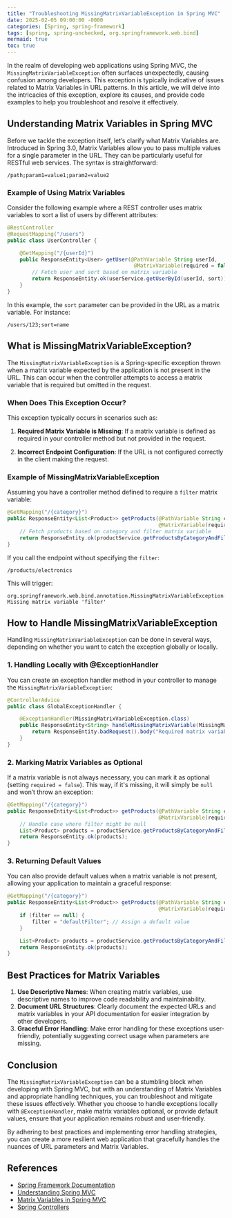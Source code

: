 ```yaml
---
title: "Troubleshooting MissingMatrixVariableException in Spring MVC"
date: 2025-02-05 09:00:00 -0000
categories: [Spring, spring-framework]
tags: [spring, spring-unchecked, org.springframework.web.bind]
mermaid: true
toc: true
---
```



In the realm of developing web applications using Spring MVC, the `MissingMatrixVariableException` often surfaces unexpectedly, causing confusion among developers. This exception is typically indicative of issues related to Matrix Variables in URL patterns. In this article, we will delve into the intricacies of this exception, explore its causes, and provide code examples to help you troubleshoot and resolve it effectively.

## Understanding Matrix Variables in Spring MVC

Before we tackle the exception itself, let’s clarify what Matrix Variables are. Introduced in Spring 3.0, Matrix Variables allow you to pass multiple values for a single parameter in the URL. They can be particularly useful for RESTful web services. The syntax is straightforward:

```
/path;param1=value1;param2=value2
```

### Example of Using Matrix Variables

Consider the following example where a REST controller uses matrix variables to sort a list of users by different attributes:

```java
@RestController
@RequestMapping("/users")
public class UserController {

    @GetMapping("/{userId}")
    public ResponseEntity<User> getUser(@PathVariable String userId,
                                         @MatrixVariable(required = false) String sort) {
        // Fetch user and sort based on matrix variable
        return ResponseEntity.ok(userService.getUserById(userId, sort));
    }
}
```

In this example, the `sort` parameter can be provided in the URL as a matrix variable. For instance:

```
/users/123;sort=name
```

## What is MissingMatrixVariableException?

The `MissingMatrixVariableException` is a Spring-specific exception thrown when a matrix variable expected by the application is not present in the URL. This can occur when the controller attempts to access a matrix variable that is required but omitted in the request.

### When Does This Exception Occur?

This exception typically occurs in scenarios such as:

1. **Required Matrix Variable is Missing**: If a matrix variable is defined as required in your controller method but not provided in the request.
   
2. **Incorrect Endpoint Configuration**: If the URL is not configured correctly in the client making the request.

### Example of MissingMatrixVariableException

Assuming you have a controller method defined to require a `filter` matrix variable:

```java
@GetMapping("/{category}")
public ResponseEntity<List<Product>> getProducts(@PathVariable String category,
                                                 @MatrixVariable(required = true) String filter) {
    // Fetch products based on category and filter matrix variable
    return ResponseEntity.ok(productService.getProductsByCategoryAndFilter(category, filter));
}
```

If you call the endpoint without specifying the `filter`:

```
/products/electronics
```

This will trigger:

```
org.springframework.web.bind.annotation.MissingMatrixVariableException: Missing matrix variable 'filter'
```

## How to Handle MissingMatrixVariableException

Handling `MissingMatrixVariableException` can be done in several ways, depending on whether you want to catch the exception globally or locally.

### 1. Handling Locally with @ExceptionHandler

You can create an exception handler method in your controller to manage the `MissingMatrixVariableException`:

```java
@ControllerAdvice
public class GlobalExceptionHandler {

    @ExceptionHandler(MissingMatrixVariableException.class)
    public ResponseEntity<String> handleMissingMatrixVariable(MissingMatrixVariableException ex) {
        return ResponseEntity.badRequest().body("Required matrix variable is missing: " + ex.getVariableName());
    }
}
```

### 2. Marking Matrix Variables as Optional

If a matrix variable is not always necessary, you can mark it as optional (setting `required = false`). This way, if it's missing, it will simply be `null` and won’t throw an exception:

```java
@GetMapping("/{category}")
public ResponseEntity<List<Product>> getProducts(@PathVariable String category,
                                                 @MatrixVariable(required = false) String filter) {
    // Handle case where filter might be null
    List<Product> products = productService.getProductsByCategoryAndFilter(category, filter);
    return ResponseEntity.ok(products);
}
```

### 3. Returning Default Values

You can also provide default values when a matrix variable is not present, allowing your application to maintain a graceful response:

```java
@GetMapping("/{category}")
public ResponseEntity<List<Product>> getProducts(@PathVariable String category,
                                                 @MatrixVariable(required = false) String filter) {
    if (filter == null) {
        filter = "defaultFilter"; // Assign a default value
    }

    List<Product> products = productService.getProductsByCategoryAndFilter(category, filter);
    return ResponseEntity.ok(products);
}
```

## Best Practices for Matrix Variables

1. **Use Descriptive Names**: When creating matrix variables, use descriptive names to improve code readability and maintainability.
2. **Document URL Structures**: Clearly document the expected URLs and matrix variables in your API documentation for easier integration by other developers.
3. **Graceful Error Handling**: Make error handling for these exceptions user-friendly, potentially suggesting correct usage when parameters are missing.

## Conclusion

The `MissingMatrixVariableException` can be a stumbling block when developing with Spring MVC, but with an understanding of Matrix Variables and appropriate handling techniques, you can troubleshoot and mitigate these issues effectively. Whether you choose to handle exceptions locally with `@ExceptionHandler`, make matrix variables optional, or provide default values, ensure that your application remains robust and user-friendly.

By adhering to best practices and implementing error handling strategies, you can create a more resilient web application that gracefully handles the nuances of URL parameters and Matrix Variables.

## References

- [Spring Framework Documentation](https://docs.spring.io/spring-framework/docs/current/reference/html/web.html#mvc-matrix-variables)
- [Understanding Spring MVC](https://spring.io/guides/gs/serving-web-content/)
- [Matrix Variables in Spring MVC](https://www.baeldung.com/spring-matrix-variables)
- [Spring Controllers](https://www.baeldung.com/spring-controller)